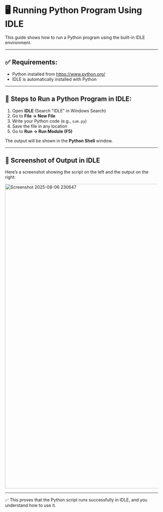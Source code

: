 # 🖥️ Running Python Program Using IDLE

This guide shows how to run a Python program using the built-in IDLE environment.

---

## ✅ Requirements:
- Python installed from https://www.python.org/
- IDLE is automatically installed with Python

---

## 🧪 Steps to Run a Python Program in IDLE:

1. Open **IDLE** (Search "IDLE" in Windows Search)
2. Go to **File → New File**
3. Write your Python code (e.g., `sum.py`)
4. Save the file in any location
5. Go to **Run → Run Module (F5)**

The output will be shown in the **Python Shell** window.

---

## 📸 Screenshot of Output in IDLE

Here’s a screenshot showing the script on the left and the output on the right:

<img width="1913" height="1005" alt="Screenshot 2025-08-06 230647" src="https://github.com/user-attachments/assets/587b105b-5703-466d-a2c5-699aea6083fd" />


---

✅ This proves that the Python script runs successfully in IDLE, and you understand how to use it.
